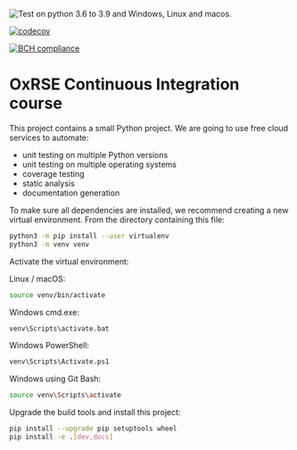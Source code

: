 ![Test on python 3.6 to 3.9 and Windows, Linux and macos.](https://github.com/codiewood/BSP_Project/workflows/Test%20on%20python%203.6%20to%203.9%20and%20Windows,%20Linux%20and%20macos./badge.svg)

[![codecov](https://codecov.io/gh/codiewood/BSP_Project/branch/main/graph/badge.svg?token=Z5LVN7MTB4)](https://codecov.io/gh/codiewood/BSP_Project)

[![BCH compliance](https://bettercodehub.com/edge/badge/codiewood/BSP_Project?branch=main)](https://bettercodehub.com/)

# OxRSE Continuous Integration course

This project contains a small Python project. We are going to use free cloud services to automate:

- unit testing on multiple Python versions
- unit testing on multiple operating systems
- coverage testing
- static analysis
- documentation generation

To make sure all dependencies are installed, we recommend creating a new virtual environment.
From the directory containing this file:

```bash
python3 -m pip install --user virtualenv
python3 -m venv venv
```

Activate the virtual environment:

Linux / macOS:
```bash
source venv/bin/activate
```

Windows cmd.exe:
```bash
venv\Scripts\activate.bat
```

Windows PowerShell:
```bash
venv\Scripts\Activate.ps1
```

Windows using Git Bash:
```bash
source venv\Scripts\activate
```

Upgrade the build tools and install this project:

```bash
pip install --upgrade pip setuptools wheel
pip install -e .[dev,docs]
```
